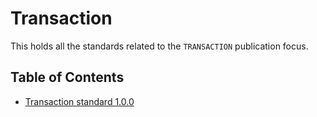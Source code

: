 # Transaction

This holds all the standards related to the `TRANSACTION` publication focus.

## Table of Contents

- [Transaction standard 1.0.0](./1.0.0/README.md)

